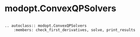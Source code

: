 # modopt.ConvexQPSolvers

```{eval-rst}

.. autoclass:: modopt.ConvexQPSolvers
    :members: check_first_derivatives, solve, print_results

```
